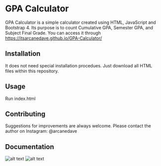 # GPA Calculator

GPA Calculator is a simple calculator created using HTML, JavaScript and Bootstrap 4.
Its purpose is to count Cumulative GPA, Semester GPA, and Subject Final Grade.
You can access it through https://itsarcanedave.github.io/GPA-Calculator/

## Installation

It does not need special installation procedues. Just download all HTML files within this repository.

## Usage

Run index.html

## Contributing

Suggestions for improvements are always welcome. Please contact the author on Instagram: @arcanedave

## Documentation
![alt text](https://github.com/itsarcanedave/GPA-Calculator/blob/master/GPA-1.jpg?raw=true)
![alt text](https://github.com/itsarcanedave/GPA-Calculator/blob/master/GPA-2.jpg?raw=true)
